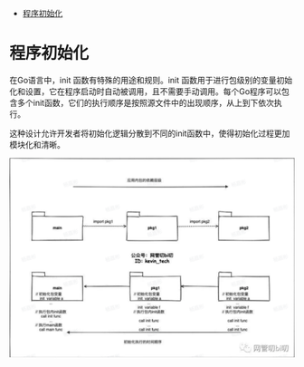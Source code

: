 <!-- TOC -->
* [程序初始化](#程序初始化)
<!-- TOC -->
# 程序初始化
在Go语言中，init 函数有特殊的用途和规则。init 函数用于进行包级别的变量初始化和设置，它在程序启动时自动被调用，且不需要手动调用。每个Go程序可以包含多个init函数，它们的执行顺序是按照源文件中的出现顺序，从上到下依次执行。

这种设计允许开发者将初始化逻辑分散到不同的init函数中，使得初始化过程更加模块化和清晰。

![img.png](img.png)